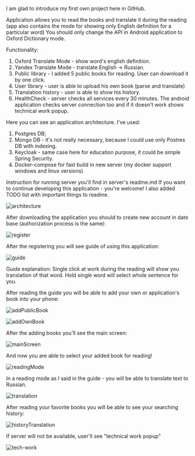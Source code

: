 I am glad to introduce my first own project here in GitHub.


Application allows you to read the books and translate it during the reading (app also contains the mode for showing only English definition for a particular word) You should only change the API in Android application to Oxford Dictionary mode.

Functionality:
1) Oxford Translate Mode - show word's english definition.
2) Yandex Translate Mode - translate English -> Russian.
3) Public library - I added 5 public books for reading. User can download it by one click.
4) User library - user is able to upload his own book (parse and translate)
5) Translation history - user is able to show his history.
6) HealthCheck - server checks all services every 30 minutes. The android application checks server connection too and if it doesn't work shows technical work popup.

Here you can see an application architecture. I've used:
1) Postgres DB;
2) Mongo DB - it's not really necessary, because I could use only Postres DB with indexing.
3) Keycloak - same case here for education purpose, it could be simple Spring Security.
4) Docker-compose for fast build in new server (my docker support windows and linux versions)

Instruction for running server you'll find in server's readme.md
If you want to continue developing this application - you're welcome! I also added TODO list with important things to readme.

![architecture](readme-resources/architecture.jpg)

After downloading the application you should to create new account in date base (authorization process is the same):

![register](readme-resources/register.png)

After the registering you will see guide of using this application:



![guide](readme-resources/guide.png)

Guide explanation: Single click at work during the reading will show you translation of that word. Hold single word will select whole sentence for you.

After reading the guide you will be able to add your own or application's book into your phone:



![addPublicBook](readme-resources/addPublicBook.png)

![addOwnBook](readme-resources/addOwnBook.png)

After the adding books you'll see the main screen:

![mainScreen](readme-resources/mainScreen.png)

And now you are able to select your added book for reading!

![readingMode](readme-resources/readingMode.png)

In a reading mode as I said in the guide - you will be able to translate text to Russian.

![translation](readme-resources/translation.png)

After reading your favorite books you will be able to see your searching history:

![historyTranslation](readme-resources/historyTranslation.png)

If server will not be available, user'll see "technical work popup"

![tech-work](readme-resources/tech-work.png)

